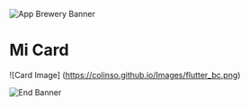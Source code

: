 ![App Brewery Banner](https://github.com/londonappbrewery/Images/blob/master/AppBreweryBanner.png)

# Mi Card

![Card Image] (https://colinso.github.io/Images/flutter_bc.png)

![End Banner](https://github.com/londonappbrewery/Images/blob/master/readme-end-banner.png)
